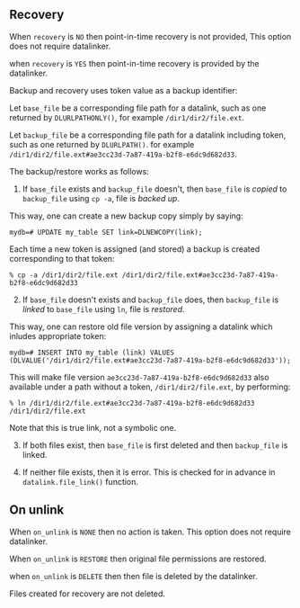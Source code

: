 Recovery
--------

When `recovery` is `NO` then point-in-time recovery is not provided,
This option does not require datalinker.

when `recovery` is `YES` then point-in-time recovery is provided by the datalinker.

Backup and recovery uses token value as a backup identifier:

Let `base_file` be a corresponding file path for a datalink, 
such as one returned by `DLURLPATHONLY()`,
for example `/dir1/dir2/file.ext`.

Let `backup_file` be a corresponding file path for a datalink including token, 
such as one returned by `DLURLPATH()`.
for example `/dir1/dir2/file.ext#ae3cc23d-7a87-419a-b2f8-e6dc9d682d33`.

The backup/restore works as follows:

1. If `base_file` exists and `backup_file` doesn't, then `base_file` is *copied* to `backup_file` using `cp -a`, file is *backed up*.

This way, one can create a new backup copy simply by saying:

    mydb=# UPDATE my_table SET link=DLNEWCOPY(link);

Each time a new token is assigned (and stored) a backup is created corresponding to that token:

    % cp -a /dir1/dir2/file.ext /dir1/dir2/file.ext#ae3cc23d-7a87-419a-b2f8-e6dc9d682d33

2. If `base_file` doesn't exists and `backup_file` does, then `backup_file` is *linked* to `base_file` using `ln`, file is *restored*.

This way, one can restore old file version by assigning a datalink which inludes appropriate token:

    mydb=# INSERT INTO my_table (link) VALUES (DLVALUE('/dir1/dir2/file.ext#ae3cc23d-7a87-419a-b2f8-e6dc9d682d33'));

This will make file version `ae3cc23d-7a87-419a-b2f8-e6dc9d682d33` also available under a path without a token, `/dir1/dir2/file.ext`,
by performing:

    % ln /dir1/dir2/file.ext#ae3cc23d-7a87-419a-b2f8-e6dc9d682d33 /dir1/dir2/file.ext

Note that this is true link, not a symbolic one.

3. If both files exist, then `base_file` is first deleted and then `backup_file` is linked.

4. If neither file exists, then it is error. This is checked for in advance in `datalink.file_link()` function.

On unlink
---------

When `on_unlink` is `NONE` then no action is taken.
This option does not require datalinker.

When `on_unlink` is `RESTORE` then original file permissions are restored.

when `on_unlink` is `DELETE` then then file is deleted by the datalinker.

Files created for recovery are not deleted.


